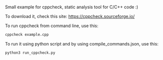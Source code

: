 Small example for cppcheck, static analysis tool for C/C++ code :)

To download it, check this site: https://cppcheck.sourceforge.io/

To run cppcheck from command line, use this:
```bash
cppcheck example.cpp
```

To run it using python script and by using compile_commands.json, use this:
```bash
python3 run_cppcheck.py 
```
